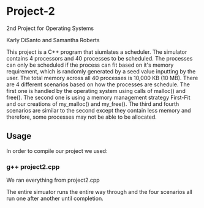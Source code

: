 # Project-2
2nd Project for Operating Systems

Karly DiSanto and Samantha Roberts

This project is a C++ program that siumlates a scheduler. The simulator contains 4 processors and 40 processes to be scheduled. The processes can only be scheduled if the process can fit based on it's memory requirement, which is randomly generated by a seed value inputting by the user. The total memory across all 40 processes is 10,000 KB (10 MB). There are 4 different scenarios based on how the processes are schedule. The first one is handled by the operating system using calls of malloc() and free(). The second one is using a memory management strategy First-Fit and our creations of my_malloc() and my_free(). The third and fourth scenarios are similar to the second except they contain less memory and therefore, some processes may not be able to be allocated. 

## Usage
In order to compile our project we used: 

### g++ project2.cpp
We ran everything from project2.cpp

The entire simuator runs the entire way through and the four scenarios all run one after another until completion.
